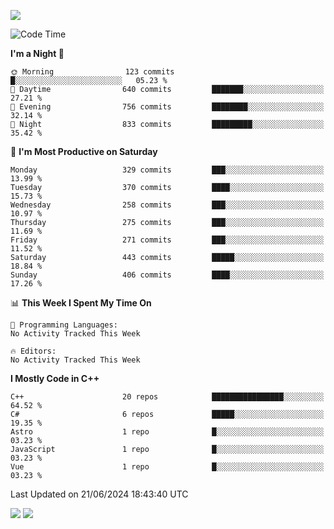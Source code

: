 ![](https://komarev.com/ghpvc/?username=lilpidgey&color=red)
<!--START_SECTION:waka-->
![Code Time](http://img.shields.io/badge/Code%20Time-1%2C491%20hrs%2018%20mins-blue)

**I'm a Night 🦉** 

```text
🌞 Morning                123 commits         █░░░░░░░░░░░░░░░░░░░░░░░░   05.23 % 
🌆 Daytime                640 commits         ███████░░░░░░░░░░░░░░░░░░   27.21 % 
🌃 Evening                756 commits         ████████░░░░░░░░░░░░░░░░░   32.14 % 
🌙 Night                  833 commits         █████████░░░░░░░░░░░░░░░░   35.42 % 
```
📅 **I'm Most Productive on Saturday** 

```text
Monday                   329 commits         ███░░░░░░░░░░░░░░░░░░░░░░   13.99 % 
Tuesday                  370 commits         ████░░░░░░░░░░░░░░░░░░░░░   15.73 % 
Wednesday                258 commits         ███░░░░░░░░░░░░░░░░░░░░░░   10.97 % 
Thursday                 275 commits         ███░░░░░░░░░░░░░░░░░░░░░░   11.69 % 
Friday                   271 commits         ███░░░░░░░░░░░░░░░░░░░░░░   11.52 % 
Saturday                 443 commits         █████░░░░░░░░░░░░░░░░░░░░   18.84 % 
Sunday                   406 commits         ████░░░░░░░░░░░░░░░░░░░░░   17.26 % 
```


📊 **This Week I Spent My Time On** 

```text
💬 Programming Languages: 
No Activity Tracked This Week

🔥 Editors: 
No Activity Tracked This Week
```

**I Mostly Code in C++** 

```text
C++                      20 repos            ████████████████░░░░░░░░░   64.52 % 
C#                       6 repos             █████░░░░░░░░░░░░░░░░░░░░   19.35 % 
Astro                    1 repo              █░░░░░░░░░░░░░░░░░░░░░░░░   03.23 % 
JavaScript               1 repo              █░░░░░░░░░░░░░░░░░░░░░░░░   03.23 % 
Vue                      1 repo              █░░░░░░░░░░░░░░░░░░░░░░░░   03.23 % 
```




 Last Updated on 21/06/2024 18:43:40 UTC
<!--END_SECTION:waka-->
![](https://hit.yhype.me/github/profile?user_id=42968544)
![](https://komarev.com/ghpvc/?lilpidgey)
